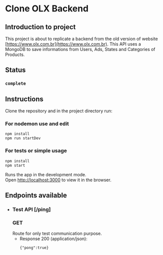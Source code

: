 # Clone OLX Backend

## Introduction to project

This project is about to replicate a backend from the old version of website [https://www.olx.com.br](https://www.olx.com.br). This API uses a MongoDB to save informations from Users, Ads, States and Categories of Products.

## Status 

### `complete`

## Instructions

Clone the repository and in the project directory run:


### For nodemon use and edit

```
npm install
npm run startDev
```


### For tests or simple usage

```
npm install
npm start
```
Runs the app in the development mode.\
Open [http://localhost:3000](http://localhost:3000) to view it in the browser.

## Endpoints available

+ ### Test API [/ping]
  ### GET
  Route for only test communication purpose.
  + Response 200 (application/json):
    ``` 
    {"pong":true}
    ```

